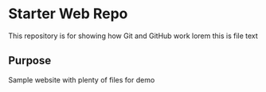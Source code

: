 # Starter Web Repo

This repository is for showing how Git and GitHub work 
lorem this is file text

## Purpose

Sample website with plenty of files for demo